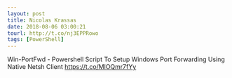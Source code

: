 ```yaml
---
layout: post
title: Nicolas Krassas
date: 2018-08-06 03:00:21
tourl: http://t.co/nj3EPPRowo
tags: [PowerShell]
---
```

Win-PortFwd - Powershell Script To Setup Windows Port Forwarding Using Native Netsh Client https://t.co/MlOQmr7fYy